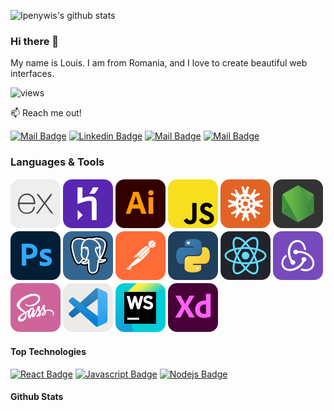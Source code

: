 ![Ipenywis's github stats](https://github-readme-stats.vercel.app/api?username=louis3x0&count_private=true&theme=tokyonight&hide=contribs,prs)

### Hi there 👋

My name is Louis.
I am from Romania, and I love to create beautiful web interfaces.

![views](https://komarev.com/ghpvc/?username=louis3x0&label=Profile%20views&color=ffa500&style=flat)

:mailbox: Reach me out!

[![Mail Badge](https://img.shields.io/badge/-louisytb-e74c3c?style=flat&labelColor=e74c3c&logo=youtube&logoColor=white)](https://www.youtube.com/channel/UC4BSq3hETqj8YHafYhVLUnQ) [![Linkedin Badge](https://img.shields.io/badge/-louis-0e76a8?style=flat&labelColor=0e76a8&logo=linkedin&logoColor=white)](https://www.linkedin.com/in/louis-sardarescu-8b5a641b4/) [![Mail Badge](https://img.shields.io/badge/-@louis404__-e84393?style=flat&labelColor=e84393&logo=instagram&logoColor=white)](https://instagram.com/louis404__) [![Mail Badge](https://img.shields.io/badge/-louismail-c0392b?style=flat&labelColor=c0392b&logo=gmail&logoColor=white)](mailto:louisrd1337@gmail.com)

### Languages & Tools

![expressjs](static/expressjs.svg) ![heroku](static/heroku.svg) ![illustrator](static/illustrator.svg) ![javascript](static/javascript.svg) ![knexjs](static/knexjs.svg) ![nodejs](static/nodejs.svg) ![photoshop](static/photshop.svg) ![postgresql](static/postgresql.svg) ![postman](static/postman.svg) ![python](static/python.svg) ![react](static/react.svg) ![redux](static/redux.svg) ![sass](static/sass.svg) ![vscode](static/vscode.svg) ![webstorm](static/webstorm.svg) ![xd](static/xd.svg)

#### Top Technologies

<!-- TODO: Make technologies links takes you to repositories -->

[![React Badge](https://img.shields.io/badge/-React-61DBFB?style=for-the-badge&labelColor=black&logo=react&logoColor=61DBFB)](#) [![Javascript Badge](https://img.shields.io/badge/-Javascript-F0DB4F?style=for-the-badge&labelColor=black&logo=javascript&logoColor=F0DB4F)](#) [![Nodejs Badge](https://img.shields.io/badge/-Nodejs-3C873A?style=for-the-badge&labelColor=black&logo=node.js&logoColor=3C873A)](#)

#### Github Stats

